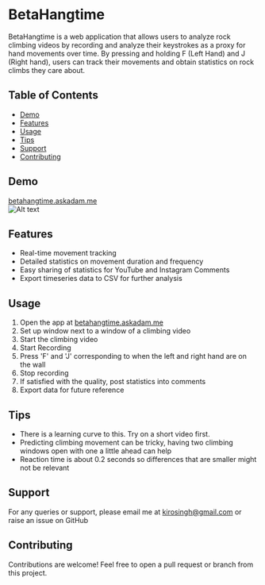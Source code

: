 # BetaHangtime

BetaHangtime is a web application that allows users to analyze rock climbing videos by recording and analyze their keystrokes as a proxy for hand movements over time. By pressing and holding F (Left Hand) and J (Right hand), users can track their movements and obtain statistics on rock climbs they care about.

## Table of Contents
- [Demo](#demo)
- [Features](#features)
- [Usage](#usage)
- [Tips](#tips)
- [Support](#support)
- [Contributing](#contributing)

## Demo
[betahangtime.askadam.me](https://betahangtime.askadam.me)  
![Alt text](bod_analysis-1.gif)

## Features
- Real-time movement tracking
- Detailed statistics on movement duration and frequency
- Easy sharing of statistics for YouTube and Instagram Comments
- Export timeseries data to CSV for further analysis

## Usage
1. Open the app at [betahangtime.askadam.me](https://betahangtime.askadam.me)
2. Set up window next to a window of a climbing video
3. Start the climbing video
4. Start Recording
5. Press 'F' and 'J' corresponding to when the left and right hand are on the wall
6. Stop recording
7. If satisfied with the quality, post statistics into comments
8. Export data for future reference

## Tips
- There is a learning curve to this. Try on a short video first.
- Predicting climbing movement can be tricky, having two climbing windows open with one a little ahead can help
- Reaction time is about 0.2 seconds so differences that are smaller might not be relevant

## Support
For any queries or support, please email me at kirosingh@gmail.com or raise an issue on GitHub

## Contributing
Contributions are welcome! Feel free to open a pull request or branch from this project.
